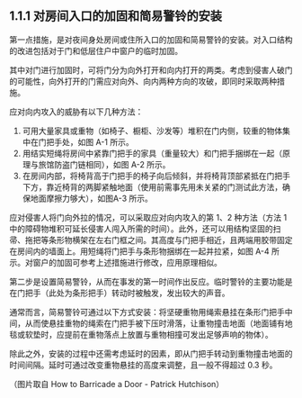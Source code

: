 ## 1.1.1 对房间入口的加固和简易警铃的安装

第一点措施，是对夜间身处房间或住所入口的加固和简易警铃的安装。对入口结构的改进包括对于门和低层住户中窗户的临时加固。

其中对门进行加固时，可将门分为向外打开和向内打开的两类。考虑到侵害人破门的可能性，向外打开的门需应对向外、向内两种方向的攻破，即同时采取两种措施。

应对向内攻入的威胁有以下几种方法：

1. 可用大量家具或重物（如椅子、橱柜、沙发等）堆积在门内侧，较重的物体集中在门把手处，如图 A-1 所示。
2. 用结实短绳将房间中紧靠门把手的家具（重量较大）和门把手捆绑在一起（原理与旅馆防盗门链相同），如图 A-2 所示。
3. 在房间内部，将椅背高于门把手的椅子向后倾斜，并将椅背顶部紧抵在门把手下方，靠近椅背的两脚紧触地面（使用前需事先用未关紧的门测试此方法，确保地面摩擦力够大），如图A-3 所示。

应对侵害人将门向外拉的情况，可以采取应对向内攻入的第 1、2 种方法（方法 1 中的障碍物堆积可延长侵害人闯入所需的时间）。此外，还可以用结构坚固的扫帚、拖把等条形物横架在左右门框之间。其高度与门把手相近，且两端用胶带固定在房间内的墙面上。用短绳将门把手与条形物捆绑在一起并拉紧，如图 A-4 所示。对窗户的加固可参考上述措施进行修改，应用原理相似。

第二步是设置简易警铃，从而在事发的第一时间作出反应。临时警铃的主要功能是在门把手（此处为条形把手）转动时被触发，发出较大的声音。

通常而言，简易警铃可通过以下方式安装：将坚硬重物用绳索悬挂在条形门把手中间，从而使悬挂重物的绳索在门把手被下压时滑落，让重物撞击地面（地面铺有地毯或软垫时，应提前在重物落点上放置与重物相撞可发出足够声响的物体）。

除此之外，安装的过程中还需考虑延时的因素，即从门把手转动到重物撞击地面的时间间隔。延时可通过改变重物悬挂的高度来调整，且一般不得超过 0.3 秒。



（图片取自 How to Barricade a Door - Patrick Hutchison）
